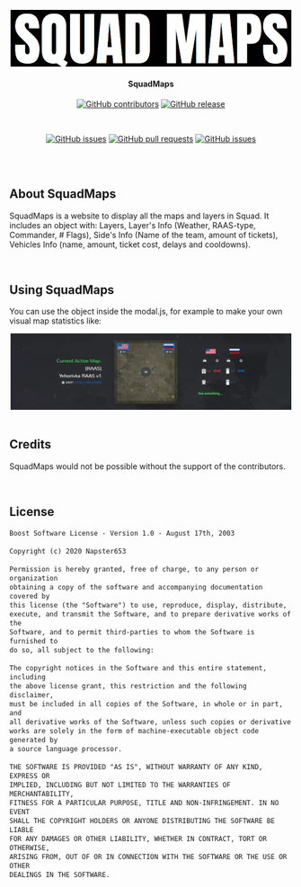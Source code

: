 <div align="center">

<a href="https://squadmaps.com/" target="_blank"><img src="img/other/logo.png" alt="Logo" width="500"/></a>

#### SquadMaps

[![GitHub contributors](https://img.shields.io/github/contributors/Napster653/SquadMaps.svg?style=flat-square)](https://github.com/Napster653/SquadMaps/graphs/contributors)
[![GitHub release](https://img.shields.io/github/license/Napster653/SquadMaps.svg?style=flat-square)](https://github.com/Napster653/SquadMaps/blob/master/LICENSE)

<br>

[![GitHub issues](https://img.shields.io/github/issues/Napster653/SquadMaps.svg?style=flat-square)](https://github.com/Napster653/SquadMaps/issues)
[![GitHub pull requests](https://img.shields.io/github/issues-pr-raw/Napster653/SquadMaps.svg?style=flat-square)](https://github.com/Napster653/SquadMaps/pulls)
[![GitHub issues](https://img.shields.io/github/stars/Napster653/SquadMaps.svg?style=flat-square)](https://github.com/Napster653/SquadMaps/stargazers)

<br><br>
</div>




## About SquadMaps
SquadMaps is a website to display all the maps and layers in Squad. It includes an object with: Layers, Layer's Info (Weather, RAAS-type, Commander, # Flags), Side's Info (Name of the team, amount of tickets), Vehicles Info (name, amount, ticket cost, delays and cooldowns).

<br>

## Using SquadMaps
You can use the object inside the modal.js, for example to make your own visual map statistics like: 
<div align="center">
<a href="https://www.anatoliacommunity.com/index.php?dilSecimi=EN" target="_blank"><img src="img/other/example_1.jpg" alt="Logo" width="500"/></a>
</div>
<br>

## Credits
SquadMaps would not be possible without the support of the contributors.

<br>

## License
```
Boost Software License - Version 1.0 - August 17th, 2003

Copyright (c) 2020 Napster653

Permission is hereby granted, free of charge, to any person or organization
obtaining a copy of the software and accompanying documentation covered by
this license (the "Software") to use, reproduce, display, distribute,
execute, and transmit the Software, and to prepare derivative works of the
Software, and to permit third-parties to whom the Software is furnished to
do so, all subject to the following:

The copyright notices in the Software and this entire statement, including
the above license grant, this restriction and the following disclaimer,
must be included in all copies of the Software, in whole or in part, and
all derivative works of the Software, unless such copies or derivative
works are solely in the form of machine-executable object code generated by
a source language processor.

THE SOFTWARE IS PROVIDED "AS IS", WITHOUT WARRANTY OF ANY KIND, EXPRESS OR
IMPLIED, INCLUDING BUT NOT LIMITED TO THE WARRANTIES OF MERCHANTABILITY,
FITNESS FOR A PARTICULAR PURPOSE, TITLE AND NON-INFRINGEMENT. IN NO EVENT
SHALL THE COPYRIGHT HOLDERS OR ANYONE DISTRIBUTING THE SOFTWARE BE LIABLE
FOR ANY DAMAGES OR OTHER LIABILITY, WHETHER IN CONTRACT, TORT OR OTHERWISE,
ARISING FROM, OUT OF OR IN CONNECTION WITH THE SOFTWARE OR THE USE OR OTHER
DEALINGS IN THE SOFTWARE.
```
